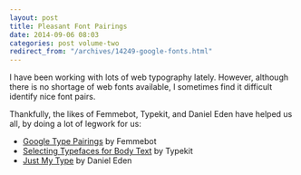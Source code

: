 ```yaml
---
layout: post
title: Pleasant Font Pairings
date: 2014-09-06 08:03
categories: post volume-two
redirect_from: "/archives/14249-google-fonts.html"
---
```



I have been working with lots of web typography lately. However, although there is no shortage of web fonts available, I sometimes find it difficult identify nice font pairs.

Thankfully, the likes of Femmebot, Typekit, and Daniel Eden have helped us all, by doing a lot of legwork for us:

- [Google Type Pairings][google] by Femmebot
- [Selecting Typefaces for Body Text][typekit] by Typekit
- [Just My Type][just my type] by Daniel Eden


[google]:http://femmebot.github.io/google-type/
[typekit]:http://practice.typekit.com/lesson/selecting-typefaces-for-body-text/
[just my type]:http://justmytype.co
